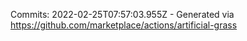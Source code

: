 Commits: 2022-02-25T07:57:03.955Z - Generated via https://github.com/marketplace/actions/artificial-grass
<br>

